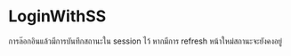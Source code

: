 # LoginWithSS
การล๊อกอินแล้วมีการบันทึกสถานะใน session ไว้ หากมีการ refresh หน้าใหม่สถานะจะยังคงอยู่
